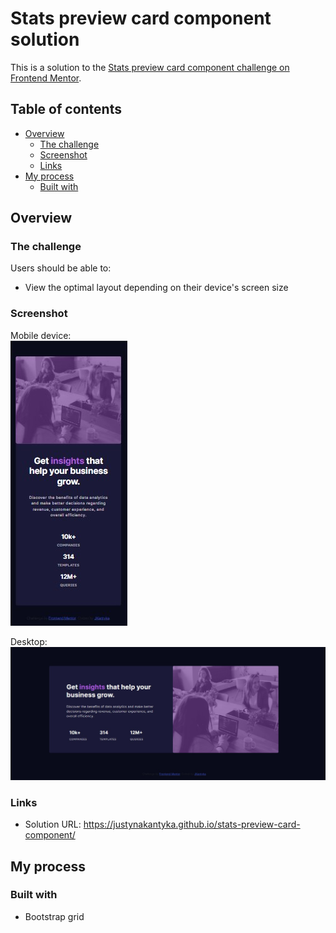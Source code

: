 # Stats preview card component solution

This is a solution to the [Stats preview card component challenge on Frontend Mentor](https://www.frontendmentor.io/challenges/stats-preview-card-component-8JqbgoU62).

## Table of contents

- [Overview](#overview)
  - [The challenge](#the-challenge)
  - [Screenshot](#screenshot)
  - [Links](#links)
- [My process](#my-process)
  - [Built with](#built-with)

## Overview

### The challenge

Users should be able to:

- View the optimal layout depending on their device's screen size

### Screenshot
Mobile device: \
![](./screenshots/mobile375screenshot.jpg)

Desktop:
![](./screenshots/desktopscreenshot.jpg)
### Links

- Solution URL: https://justynakantyka.github.io/stats-preview-card-component/

## My process

### Built with

- Bootstrap grid
